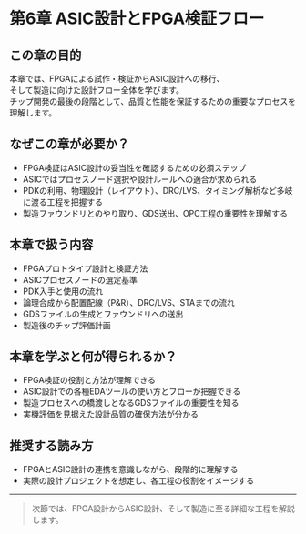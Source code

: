 # 第6章 ASIC設計とFPGA検証フロー

## この章の目的

本章では、FPGAによる試作・検証からASIC設計への移行、  
そして製造に向けた設計フロー全体を学びます。  
チップ開発の最後の段階として、品質と性能を保証するための重要なプロセスを理解します。

## なぜこの章が必要か？

- FPGA検証はASIC設計の妥当性を確認するための必須ステップ  
- ASICではプロセスノード選択や設計ルールへの適合が求められる  
- PDKの利用、物理設計（レイアウト）、DRC/LVS、タイミング解析など多岐に渡る工程を把握する  
- 製造ファウンドリとのやり取り、GDS送出、OPC工程の重要性を理解する  

## 本章で扱う内容

- FPGAプロトタイプ設計と検証方法  
- ASICプロセスノードの選定基準  
- PDK入手と使用の流れ  
- 論理合成から配置配線（P&R）、DRC/LVS、STAまでの流れ  
- GDSファイルの生成とファウンドリへの送出  
- 製造後のチップ評価計画  

## 本章を学ぶと何が得られるか？

- FPGA検証の役割と方法が理解できる  
- ASIC設計での各種EDAツールの使い方とフローが把握できる  
- 製造プロセスへの橋渡しとなるGDSファイルの重要性を知る  
- 実機評価を見据えた設計品質の確保方法が分かる  

## 推奨する読み方

- FPGAとASIC設計の連携を意識しながら、段階的に理解する  
- 実際の設計プロジェクトを想定し、各工程の役割をイメージする  

---

> 次節では、FPGA設計からASIC設計、そして製造に至る詳細な工程を解説します。
